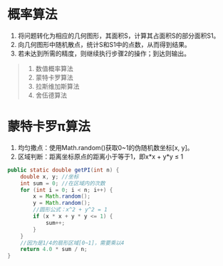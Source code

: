 # 概率算法

1. 将问题转化为相应的几何图形，其面积S，计算其占面积S的部分面积S1。
2. 向几何图形中随机散点，统计S和S1中的点数，从而得到结果。
3. 若未达到所需的精度，则继续执行步骤2的操作；到达则输出。

>1. 数值概率算法
>2. 蒙特卡罗算法
>3. 拉斯维加斯算法
>4. 舍伍德算法

# 蒙特卡罗&pi;算法

1. 均匀撒点：使用Math.random()获取0\~1的伪随机数坐标\[x, y\]。
2. 区域判断：距离坐标原点的距离小于等于1，即x\*x + y\*y &le; 1

```java
public static double getPI(int n) {
    double x, y; //坐标
    int sum = 0; //在区域内的次数
    for (int i = 0; i < n; i++) {
        x = Math.random();
        y = Math.random();
        //圆形公式：x^2 + y^2 = 1
        if (x * x + y * y <= 1) {
            sum++;
        }
    }
    //因为是1/4的扇形区域[0~1]，需要乘以4
    return 4.0 * sum / n;
}
```

